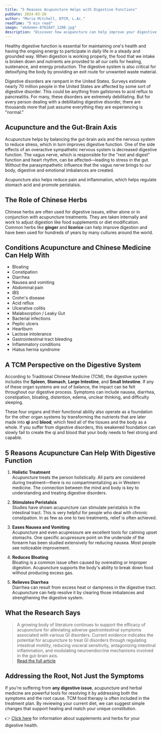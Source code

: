 ```yaml
---
title: "5 Reasons Acupuncture Helps with Digestive Functions"
pubDate: 2024-03-20
author: "Maria Mitchell, DTCM, L.Ac."
readTime: "5 min read"
image: "abdomen-8762847_1280.jpg"
description: "Discover how acupuncture can help improve your digestive health and address common gastrointestinal issues through holistic treatment approaches."
---
```


Healthy digestive function is essential for maintaining one's health and having the ongoing energy to participate in daily life in a steady and grounded way. When digestion is working properly, the food that we intake is broken down and nutrients are provided to all our cells for healing, sustenance, and energy production. The digestive system is also critical for detoxifying the body by providing an exit route for unwanted waste material.

Digestive disorders are rampant in the United States. Surveys estimate nearly 70 million people in the United States are affected by some sort of digestive disorder. This could be anything from gallstones to acid reflux to pancreatitis. For many, these disorders are extremely debilitating. But for every person dealing with a debilitating digestive disorder, there are thousands more that just assume everything they are experiencing is "normal."

## Acupuncture and the Gut-Brain Axis

Acupuncture helps by balancing the gut-brain axis and the nervous system to reduce stress, which in turn improves digestive function. One of the side effects of an overactive sympathetic nervous system is decreased digestive function. The vagus nerve, which is responsible for the "rest and digest" function and heart rhythm, can be affected—leading to stress in the gut. Without the parasympathetic influence that the vagus nerve brings to our body, digestive and emotional imbalances are created.

Acupuncture also helps reduce pain and inflammation, which helps regulate stomach acid and promote peristalsis.

## The Role of Chinese Herbs

Chinese herbs are often used for digestive issues, either alone or in conjunction with acupuncture treatments. They are taken internally and work to adjust digestion like food supplements or diet modification. Common herbs like **ginger** and **licorice** can help improve digestion and have been used for hundreds of years by many cultures around the world.

## Conditions Acupuncture and Chinese Medicine Can Help With

- Bloating
- Constipation
- Diarrhea
- Nausea and vomiting
- Abdominal pain
- IBS
- Crohn's disease
- Acid reflux
- Ulcerative colitis
- Malabsorption / Leaky Gut
- Bacterial infections
- Peptic ulcers
- Heartburn
- Lactose intolerance
- Gastrointestinal tract bleeding
- Inflammatory conditions
- Hiatus hernia syndrome

## A TCM Perspective on the Digestive System

According to Traditional Chinese Medicine (TCM), the digestive system includes the **Spleen**, **Stomach**, **Large Intestine**, and **Small Intestine**. If any of these organ systems are out of balance, the impact can be felt throughout our digestive process. Symptoms can include nausea, diarrhea, constipation, bloating, distention, edema, unclear thinking, and difficulty sleeping.

These four organs and their functional ability also operate as a foundation for the other organ systems by transforming the nutrients that are later made into **qi** and **blood**, which feed all of the tissues and the body as a whole. If you suffer from digestive disorders, this weakened foundation can slowly fail to create the qi and blood that your body needs to feel strong and capable.

## 5 Reasons Acupuncture Can Help With Digestive Function

1. **Holistic Treatment**  
   Acupuncture treats the person holistically. All parts are considered during treatment—there is no compartmentalizing as in Western medicine. The connection between the mind and body is key to understanding and treating digestive disorders.

2. **Stimulates Peristalsis**  
   Studies have shown acupuncture can stimulate peristalsis in the intestinal tract. This is very helpful for people who deal with chronic constipation. In as few as one to two treatments, relief is often achieved.

3. **Eases Nausea and Vomiting**  
   Acupuncture and even acupressure are excellent tools for calming upset stomachs. One specific acupressure point on the underside of the forearm has been studied extensively for reducing nausea. Most people see noticeable improvement.

4. **Reduces Bloating**  
   Bloating is a common issue often caused by overeating or improper digestion. Acupuncture supports the body's ability to break down food without producing excess gas.

5. **Relieves Diarrhea**  
   Diarrhea can result from excess heat or dampness in the digestive tract. Acupuncture can help resolve it by clearing those imbalances and strengthening the digestive system.

## What the Research Says

> A growing body of literature continues to support the efficacy of acupuncture for alleviating adverse gastrointestinal symptoms associated with various GI disorders. Current evidence indicates the potential for acupuncture to treat GI disorders through regulating intestinal motility, reducing visceral sensitivity, antagonizing intestinal inflammation, and modulating neuroendocrine mechanisms involved in the gut-brain axis.  
> [Read the full article](https://lupinepublishers.com/gastroenterology-hepatology-journal/fulltext/evaluating-the-therapeutic-role-of-acupuncture-in-gastrointestinal-disorders-c.ID.000140.php)

## Addressing the Root, Not Just the Symptoms

If you're suffering from **any digestive issue**, acupuncture and herbal medicine are powerful tools for resolving it by addressing both the symptoms and the root cause. TCM food therapy is often included in the treatment plan. By reviewing your current diet, we can suggest simple changes that support healing and match your unique constitution.

👉 [Click here](https://www.wellnessmedicalcenter.com) for information about supplements and herbs for your digestive health.
